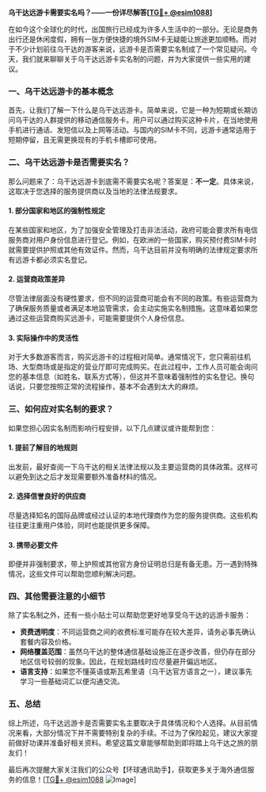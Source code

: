 **乌干达远游卡需要实名吗？——一份详尽解答[[TG💪+ @esim1088](https://t.me/s/esim1088)]**

在如今这个全球化的时代，出国旅行已经成为许多人生活中的一部分。无论是商务出行还是休闲度假，拥有一张方便快捷的境外SIM卡无疑能让旅途更加顺畅。而对于不少计划前往乌干达的游客来说，远游卡是否需要实名制成了一个常见疑问。今天，我们就来聊聊关于乌干达远游卡实名制的问题，并为大家提供一些实用的建议。

### 一、乌干达远游卡的基本概念

首先，让我们了解一下什么是乌干达远游卡。简单来说，它是一种为短期或长期访问乌干达的人群提供的移动通信服务卡。用户可以通过购买这种卡片，在当地使用手机进行通话、发短信以及上网等活动。与国内的SIM卡不同，远游卡通常适用于短期停留，且无需更换现有的手机卡槽即可使用。

### 二、乌干达远游卡是否需要实名？

那么问题来了：乌干达远游卡到底需不需要实名呢？答案是：**不一定**。具体来说，这取决于您选择的服务提供商以及当地的法律法规要求。

#### 1. **部分国家和地区的强制性规定**
在某些国家和地区，为了加强安全管理及打击非法活动，政府可能会要求所有电信服务商对用户身份信息进行登记。例如，在欧洲的一些国家，购买预付费SIM卡时就需要提供护照或其他有效证件。然而，乌干达目前并没有明确的法律规定要求所有远游卡都必须实名登记。

#### 2. **运营商政策差异**
尽管法律层面没有硬性要求，但不同的运营商可能会有不同的政策。有些运营商为了确保服务质量或者满足本地监管需求，会主动实施实名制措施。这意味着如果您通过这些运营商购买远游卡，可能需要提供个人身份信息。

#### 3. **实际操作中的灵活性**
对于大多数游客而言，购买远游卡的过程相对简单。通常情况下，您只需前往机场、大型商场或是指定的营业厅即可完成购买。在此过程中，工作人员可能会询问您的基本信息（如姓名、联系方式等），但这并不意味着强制性的实名登记。换句话说，只要您按照正常的流程操作，基本不会遇到太大的麻烦。

### 三、如何应对实名制的要求？

如果您担心因实名制而影响行程安排，以下几点建议或许能帮到您：

#### 1. **提前了解目的地规则**
出发前，最好查阅一下乌干达的相关法律法规以及主要运营商的具体政策。这样可以避免到达之后才发现需要额外准备材料的情况。

#### 2. **选择信誉良好的供应商**
尽量选择知名的国际品牌或经过认证的本地代理商作为您的服务提供商。这些机构往往更注重用户体验，同时也能提供更多保障。

#### 3. **携带必要文件**
即便并非强制要求，带上护照或其他官方身份证明总归是有备无患。万一遇到特殊情况，这些文件可以帮助您顺利解决问题。

### 四、其他需要注意的小细节

除了实名制之外，还有一些小贴士可以帮助您更好地享受乌干达的远游卡服务：

- **资费透明度**：不同运营商之间的收费标准可能存在较大差异，请务必事先确认套餐内容及价格。
- **网络覆盖范围**：虽然乌干达的整体通信基础设施正在逐步改善，但仍存在部分地区信号较弱的现象。因此，在规划路线时应尽量避开偏远地区。
- **语言支持**：如果您不懂英语或斯瓦希里语（乌干达官方语言之一），建议事先学习一些基础词汇以便沟通交流。

### 五、总结

综上所述，乌干达远游卡是否需要实名主要取决于具体情况和个人选择。从目前情况来看，大部分情况下并不需要特别复杂的手续。不过为了保险起见，建议大家提前做好功课并准备好相关资料。希望这篇文章能够帮助到即将踏上乌干达之旅的朋友们！

最后再次提醒大家关注我们的公众号【环球通讯助手】，获取更多关于海外通信服务的信息！[[TG💪+ @esim1088](https://t.me/s/esim1088) ![Image](https://i.postimg.cc/4NQfJmqS/Snipaste-2025-05-13-00-14-12.png)]